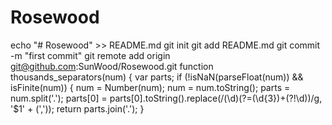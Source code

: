 # Rosewood
echo "# Rosewood" >> README.md
git init
git add README.md
git commit -m "first commit"
git remote add origin git@github.com:SunWood/Rosewood.git
function thousands_separators(num)
{
var parts;
 if (!isNaN(parseFloat(num)) && isFinite(num)) {
num = Number(num);
num = num.toString();
 parts = num.split('.');
parts[0] = parts[0].toString().replace(/(\d)(?=(\d{3})+(?!\d))/g, '$1' + (','));
return parts.join('.');
}
